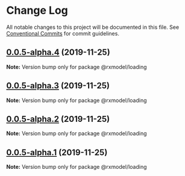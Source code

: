 # Change Log

All notable changes to this project will be documented in this file.
See [Conventional Commits](https://conventionalcommits.org) for commit guidelines.

## [0.0.5-alpha.4](https://github.com/yoyooyooo/rxmodel/compare/@rxmodel/loading@0.0.5-alpha.3...@rxmodel/loading@0.0.5-alpha.4) (2019-11-25)

**Note:** Version bump only for package @rxmodel/loading





## [0.0.5-alpha.3](https://github.com/yoyooyooo/rxmodel/compare/@rxmodel/loading@0.0.5-alpha.1...@rxmodel/loading@0.0.5-alpha.3) (2019-11-25)

**Note:** Version bump only for package @rxmodel/loading





## [0.0.5-alpha.2](https://github.com/yoyooyooo/rxmodel/compare/@rxmodel/loading@0.0.5-alpha.1...@rxmodel/loading@0.0.5-alpha.2) (2019-11-25)

**Note:** Version bump only for package @rxmodel/loading





## [0.0.5-alpha.1](https://github.com/yoyooyooo/rxmodel/compare/@rxmodel/loading@0.0.5-alpha.0...@rxmodel/loading@0.0.5-alpha.1) (2019-11-25)

**Note:** Version bump only for package @rxmodel/loading
